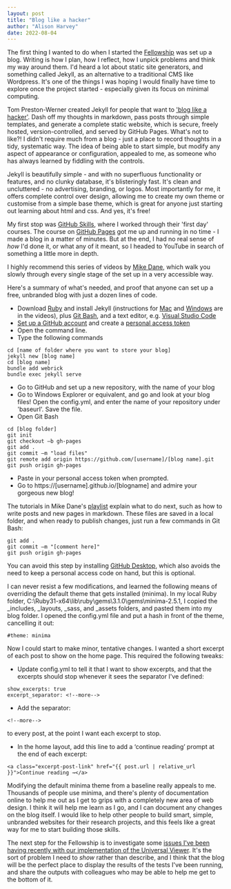 ```yaml
---
layout: post
title: "Blog like a hacker"
author: "Alison Harvey"
date: 2022-08-04
---
```

The first thing I wanted to do when I started the [Fellowship](https://aeh0.github.io/experiiiments/about/) was set up a blog. Writing is how I plan, how I reflect, how I unpick problems and think my way around them. I'd heard a lot about static site generators, and something called Jekyll, as an alternative to a traditional CMS like Wordpress. It's one of the things I was hoping I would finally have time to explore once the project started - especially given its focus on minimal computing.

Tom Preston-Werner created Jekyll for people that want to ['blog like a hacker'](https://tom.preston-werner.com/2008/11/17/blogging-like-a-hacker.html). Dash off my thoughts in markdown, pass posts through simple templates, and generate a complete static website, which is secure, freely hosted, version-controlled, and served by GitHub Pages. What's not to like?! I didn't require much from a blog - just a place to record thoughts in a tidy, systematic way. The idea of being able to start simple, but modify any aspect of appearance or configuration, appealed to me, as someone who has always learned by fiddling with the controls.
<!--more-->

Jekyll is beautifully simple - and with no superfluous functionality or features, and no clunky database, it's blisteringly fast. It's clean and uncluttered - no advertising, branding, or logos. Most importantly for me, it offers complete control over design, allowing me to create my own theme or customise from a simple base theme, which is great for anyone just starting out learning about html and css. And yes, it's free!

My first stop was [GitHub Skills](https://github.com/skills), where I worked through their 'first day' courses. The course on [GitHub Pages](https://github.com/skills/github-pages) got me up and running in no time - I made a blog in a matter of minutes. But at the end, I had no real sense of *how* I'd done it, or what any of it meant, so I headed to YouTube in search of something a little more in depth.

I highly recommend this series of videos by [Mike Dane](https://www.youtube.com/playlist?list=PLLAZ4kZ9dFpOPV5C5Ay0pHaa0RJFhcmcB), which walk you slowly through every single stage of the set up in a very accessible way.

Here's a summary of what's needed, and proof that anyone can set up a free, unbranded blog with just a dozen lines of code. 

* Download [Ruby](https://rubyinstaller.org/downloads/) and install Jekyll (instructions for [Mac](https://www.youtube.com/watch?v=WhrU9m82Wm8&list=PLLAZ4kZ9dFpOPV5C5Ay0pHaa0RJFhcmcB&index=2) and [Windows](https://www.youtube.com/watch?v=LfP7Y9Ja6Qc&list=PLLAZ4kZ9dFpOPV5C5Ay0pHaa0RJFhcmcB&index=3) are in the videos), plus [Git Bash](https://gitforwindows.org/), and a text editor, e.g. [Visual Studio Code](https://code.visualstudio.com/Download) 
* [Set up a GitHub account](https://docs.github.com/en/get-started/signing-up-for-github/signing-up-for-a-new-github-account) and create a [personal access token](https://docs.github.com/en/authentication/keeping-your-account-and-data-secure/creating-a-personal-access-token)
* Open the command line.
* Type the following commands
```
cd [name of folder where you want to store your blog]
jekyll new [blog name]
cd [blog name]
bundle add webrick
bundle exec jekyll serve
```
* Go to GitHub and set up a new repository, with the name of your blog
* Go to Windows Explorer or equivalent, and go and look at your blog files! Open the config.yml, and enter the name of your repository under 'baseurl'. Save the file.
* Open Git Bash
```
cd [blog folder]
git init
git checkout –b gh-pages
git add .
git commit –m "load files"
git remote add origin https://github.com/[username]/[blog name].git
git push origin gh-pages
```
* Paste in your personal access token when prompted.
* Go to https://[username].github.io/[blogname] and admire your gorgeous new blog!

The tutorials in Mike Dane's [playlist](https://www.youtube.com/playlist?list=PLLAZ4kZ9dFpOPV5C5Ay0pHaa0RJFhcmcB) explain what to do next, such as how to write posts and new pages in markdown. These files are saved in a local folder, and when ready to publish changes, just run a few commands in Git Bash:
```
git add . 
git commit –m "[comment here]" 
git push origin gh-pages 
```
You can avoid this step by installing [GitHub Desktop](https://desktop.github.com/), which also avoids the need to keep a personal access code on hand, but this is optional.

I can never resist a few modifications, and learned the following means of overriding the default theme that gets installed (minima). In my local Ruby folder, C:\Ruby31-x64\lib\ruby\gems\3.1.0\gems\minima-2.5.1, I copied the _includes, _layouts, _sass, and _assets folders, and pasted them into my blog folder. I opened the config.yml file and put a hash in front of the theme, cancelling it out:
```
#theme: minima
```
Now I could start to make minor, tentative changes. I wanted a short excerpt of each post to show on the home page. This required the following tweaks:
* Update config.yml to tell it that I want to show excerpts, and that the excerpts should stop whenever it sees the separator I've defined:

```
show_excerpts: true
excerpt_separator: <!--more--> 
```
* Add the separator:

```
<!--more-->
```
to every post, at the point I want each excerpt to stop. 
* In the home layout, add this line to add a ‘continue reading’ prompt at the end of each excerpt:

```
<a class="excerpt-post-link" href="{{ post.url | relative_url }}">Continue reading →</a> 
```
Modifying the default minima theme from a baseline really appeals to me. Thousands of people use minima, and there's plenty of documentation online to help me out as I get to grips with a completely new area of web design. I think it will help me learn as I go, and I can document any changes on the blog itself. I would like to help other people to build smart, simple, unbranded websites for their research projects, and this feels like a great way for me to start building those skills.

The next step for the Fellowship is to investigate some [issues I've been having recently with our implementation of the Universal Viewer](https://aeh0.github.io/experiiiments/2022/08/08/universal-viewer.html). It's the sort of problem I need to *show* rather than describe, and I think that the blog will be the perfect place to display the results of the tests I've been running, and share the outputs with colleagues who may be able to help me get to the bottom of it.